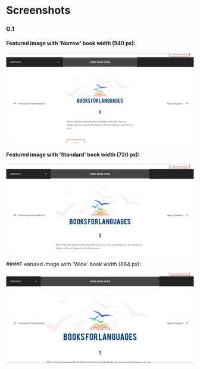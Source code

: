 # Screenshots
### 0.1

#### Featured image with 'Narrow' book width (540 px):

![Featured image with 'Narrow' book width](Screenshot_narrow.png)

#### Featured image with 'Standard' book width (720 px):

![Featured image with 'Standard' book width](Screenshot_standard.png)

####F eatured image with 'Wide' book width (864 px):

![Featured image with 'Wide' book width](Screenshot_wide.png)